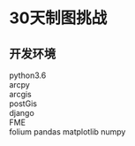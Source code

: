 # 30天制图挑战
## 开发环境
python3.6<br/>
arcpy<br/>
arcgis<br/>
postGis<br/>
django<br/>
FME<br/>
folium pandas matplotlib numpy<br/>
